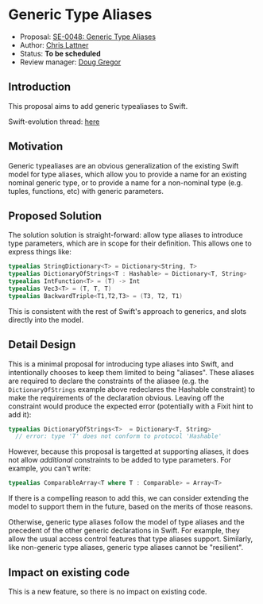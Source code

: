 # Generic Type Aliases

* Proposal: [SE-0048: Generic Type Aliases](0048-generic-typealias.md)
* Author: [Chris Lattner](https://github.com/lattner)
* Status: **To be scheduled**
* Review manager: [Doug Gregor](https://github.com/DougGregor)

## Introduction

This proposal aims to add generic typealiases to Swift.

Swift-evolution thread: [here](https://lists.swift.org/pipermail/swift-evolution/Week-of-Mon-20160307/012289.html)

## Motivation

Generic typealiases are an obvious generalization of the existing Swift model
for type aliases, which allow you to provide a name for an existing nominal
generic type, or to provide a name for a non-nominal type (e.g. tuples,
functions, etc) with generic parameters.

## Proposed Solution

The solution solution is straight-forward: allow type aliases to introduce type
parameters, which are in scope for their definition.  This allows one to express
things like:

```swift
typealias StringDictionary<T> = Dictionary<String, T>
typealias DictionaryOfStrings<T : Hashable> = Dictionary<T, String>
typealias IntFunction<T> = (T) -> Int
typealias Vec3<T> = (T, T, T)
typealias BackwardTriple<T1,T2,T3> = (T3, T2, T1)
```

This is consistent with the rest of Swift's approach to generics, and slots
directly into the model.

## Detail Design

This is a minimal proposal for introducing type aliases into Swift, and
intentionally chooses to keep them limited to being "aliases".  These aliases
are required to declare the constraints of the aliasee (e.g. the 
`DictionaryOfStrings` example above redeclares the Hashable constraint) to make
the requirements of the declaration obvious.  Leaving off the constraint would
produce the expected error (potentially with a Fixit hint to add it):

```swift
typealias DictionaryOfStrings<T>  = Dictionary<T, String>
  // error: type 'T' does not conform to protocol 'Hashable'
```

However, because this proposal is targetted at supporting aliases, it does not
allow *additional* constraints to be added to type parameters.  For example, you
can't write:

```swift
typealias ComparableArray<T where T : Comparable> = Array<T>
```

If there is a compelling reason to add this, we can consider extending the
model to support them in the future, based on the merits of those reasons.

Otherwise, generic type aliases follow the model of type aliases and the
precedent of the other generic declarations in Swift.  For example, they allow
the usual access control features that type aliases support.  Similarly, like
non-generic type aliases, generic type aliases cannot be "resilient".

## Impact on existing code

This is a new feature, so there is no impact on existing code.
